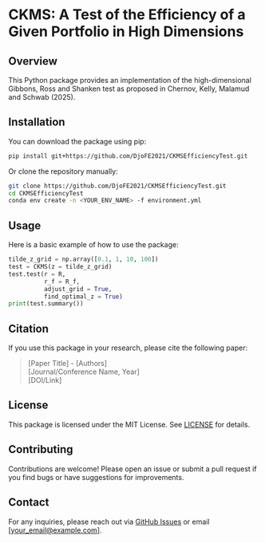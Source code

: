 # CKMS: A Test of the Efficiency of a Given Portfolio in High Dimensions

## Overview

This Python package provides an implementation of the high-dimensional Gibbons, Ross and Shanken test as proposed in Chernov, Kelly, Malamud and Schwab (2025). 

## Installation

You can download the package using pip:

```bash
pip install git+https://github.com/DjoFE2021/CKMSEfficiencyTest.git
```

Or clone the repository manually:

```bash
git clone https://github.com/DjoFE2021/CKMSEfficiencyTest.git
cd CKMSEfficiencyTest
conda env create -n <YOUR_ENV_NAME> -f environment.yml
```

## Usage

Here is a basic example of how to use the package:

```python
tilde_z_grid = np.array([0.1, 1, 10, 100])
test = CKMS(z = tilde_z_grid)
test.test(r = R,
          r_f = R_f,
          adjust_grid = True,
          find_optimal_z = True)
print(test.summary())
```

## Citation
If you use this package in your research, please cite the following paper:

> [Paper Title] - [Authors]  
> [Journal/Conference Name, Year]  
> [DOI/Link]

## License

This package is licensed under the MIT License. See [LICENSE](LICENSE) for details.

## Contributing

Contributions are welcome! Please open an issue or submit a pull request if you find bugs or have suggestions for improvements.

## Contact
For any inquiries, please reach out via [GitHub Issues](https://github.com/DjoFE2021/CKMSEfficiencyTest.git/issues) or email [your_email@example.com].

